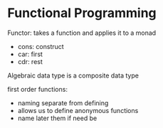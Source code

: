 # Functional Programming

Functor: takes a function and applies it to a monad

- cons: construct
- car: first
- cdr: rest

Algebraic data type is a composite data type

first order functions:
- naming separate from defining
- allows us to define anonymous functions
- name later them if need be
